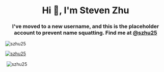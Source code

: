 <h1 align="center">Hi 👋, I'm Steven Zhu</h1>
<h3 align="center">I've moved to a new username, and this is the placeholder account to prevent name squatting. Find me at <a href="https://github.com/szhu25">@szhu25</a></h3>

<p align="left"> <img src="https://komarev.com/ghpvc/?username=szhu25&label=Profile%20views&color=0e75b6&style=flat" alt="szhu25" /> </p>

<p align="left"> <a href="https://github.com/ryo-ma/github-profile-trophy"><img src="https://github-profile-trophy.vercel.app/?username=szhu25" alt="szhu25" /></a> </p>

<p>&nbsp;<img align="center" src="https://github-readme-stats.vercel.app/api?username=szhu25&show_icons=true&locale=en" alt="szhu25" /></p>
